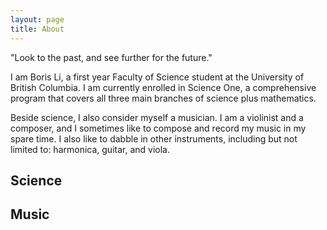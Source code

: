 ```yaml
---
layout: page
title: About
---
```


<p class="message">
    "Look to the past, and see further for the future."
</p>

I am Boris Li, a first year Faculty of Science student at the University of British Columbia. I am currently enrolled in Science One, a comprehensive program that covers all three main branches of science plus mathematics.

Beside science, I also consider myself a musician. I am a violinist and a composer, and I sometimes like to compose and record my music in my spare time. I also like to dabble in other instruments, including but not limited to: harmonica, guitar, and viola.

## Science

## Music
